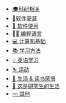 <!-- docs/_sidebar.md -->
<!-- - 🎓科研
    - [科研有用的网站](科研/科研有用的网站)
    - [命名数据网络](科研/命名数据网络)
    - [论文写作](科研/论文写作)
- 📁 安装软件
    - [安装ndnSIM](安装软件/)
    - [VS新建cpp自动添加作者版权等信息](安装软件/VS新建cpp自动添加作者版权等信息)
- 💾 软件使用
    - [LaTex](软件使用/LaTex)
    - [Origin](软件使用/Origin)
- 💻 计算机基础
    - [数据结构](计算机基础/数据结构)
    - [计算机网络](计算机基础/计算机网络)
- 👨‍💻 编程语言
    - [C/C++](编程/C++)
    - [Python](编程/Python)
    - [linux常用指令](编程/Ubuntu常用命令)
    - [Matlab](编程/Matlab)
    - [Markdown](编程/Markdown.md)
- 📚 学习方法
    - [费曼学习法](学习方法/费曼学习法)
    - [编程学习](学习方法/学习编程感悟)
- 💡 英语学习
    - [听力](英语学习/听力)
- ⛷️ 运动
    - [为什么要运动](运动/为什么要运动)
    - [羽毛球](运动/羽毛球)
- 📖 生活 & 读书感悟
    - [考研&科研](生活读书感悟/关于科研与工程,关于考研与就业)
    - [冬奥感悟](生活读书感悟/冬奥感悟)
    - [观李健视频](生活读书感悟/李健)
    - [吴军-《态度》](生活读书感悟/吴军-态度)
    - [吴军-《格局》](生活读书感悟/吴军-格局)
    - [《人世间》](生活读书感悟/人世间)
    - [大四一年反思](生活读书感悟/大四反思)
- 💭 这是研究生的生活
    - [研究生的生活(1)](这是研究生的生活/这是研究生的生活1)
- ▫️▫️▫️ 其他
    - [配置docsify](其他/配置docsify) -->


- [🎓科研相关](科研/科研相关_总)
- [📁软件安装](安装软件/软件安装总)
- [💾 软件使用](软件使用/软件使用总)
- [👨‍💻 编程语言](编程/编程总)
- [💻 计算机基础](计算机基础/计算机总)
- [📚 学习方法](学习方法/学习方法总)
- [💡 英语学习](英语学习/听力)
- [⛷️ 运动](运动/为什么要运动)
- [📖 生活 & 读书感悟](生活读书感悟/读书生活感悟总)
- [💭 这是研究生的生活](这是研究生的生活/这是研究生的生活总)
- [▫️▫️▫️ 其他](其他/其他总)


